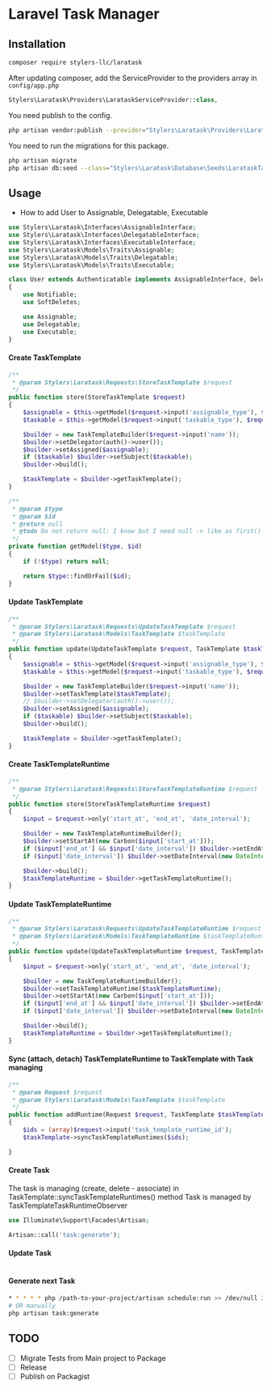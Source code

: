 # Laravel Task Manager

## Installation
```bash
composer require stylers-llc/laratask
```

After updating composer, add the ServiceProvider to the providers array in `config/app.php`
```php
Stylers\Laratask\Providers\LarataskServiceProvider::class,
```

You need publish to the config.
```bash
php artisan vendor:publish --provider="Stylers\Laratask\Providers\LarataskServiceProvider"
```

You need to run the migrations for this package.
```bash
php artisan migrate
php artisan db:seed --class="Stylers\Laratask\Database\Seeds\LarataskTaxonomiesTableSeeder"
```

## Usage
* How to add User to Assignable, Delegatable, Executable
```php
use Stylers\Laratask\Interfaces\AssignableInterface;
use Stylers\Laratask\Interfaces\DelegatableInterface;
use Stylers\Laratask\Interfaces\ExecutableInterface;
use Stylers\Laratask\Models\Traits\Assignable;
use Stylers\Laratask\Models\Traits\Delegatable;
use Stylers\Laratask\Models\Traits\Executable;

class User extends Authenticatable implements AssignableInterface, DelegatableInterface, ExecutableInterface
{
    use Notifiable;
    use SoftDeletes;

    use Assignable;
    use Delegatable;
    use Executable;
}
```

#### Create TaskTemplate
```php
/**
 * @param Stylers\Laratask\Requests\StoreTaskTemplate $request
 */
public function store(StoreTaskTemplate $request)
{
    $assignable = $this->getModel($request->input('assignable_type'), $request->input('assignable_id'));
    $taskable = $this->getModel($request->input('taskable_type'), $request->input('taskable_id'));

    $builder = new TaskTemplateBuilder($request->input('name'));
    $builder->setDelegator(auth()->user());
    $builder->setAssigned($assignable);
    if ($taskable) $builder->setSubject($taskable);
    $builder->build();

    $taskTemplate = $builder->getTaskTemplate();
}

/**
 * @param $type
 * @param $id
 * @return null
 * @todo Do not return null: I know but I need null -> like as first() method
 */
private function getModel($type, $id)
{
    if (!$type) return null;

    return $type::findOrFail($id);
}
```

#### Update TaskTemplate
```php
/**
 * @param Stylers\Laratask\Requests\UpdateTaskTemplate $request
 * @param Stylers\Laratask\Models\TaskTemplate $taskTemplate
 */
public function update(UpdateTaskTemplate $request, TaskTemplate $taskTemplate)
{
    $assignable = $this->getModel($request->input('assignable_type'), $request->input('assignable_id'));
    $taskable = $this->getModel($request->input('taskable_type'), $request->input('taskable_id'));

    $builder = new TaskTemplateBuilder($request->input('name'));
    $builder->setTaskTemplate($taskTemplate);
    // $builder->setDelegator(auth()->user());
    $builder->setAssigned($assignable);
    if ($taskable) $builder->setSubject($taskable);
    $builder->build();

    $taskTemplate = $builder->getTaskTemplate();
}
```

#### Create TaskTemplateRuntime
```php
/**
 * @param Stylers\Laratask\Requests\StoreTaskTemplateRuntime $request
 */
public function store(StoreTaskTemplateRuntime $request)
{
    $input = $request->only('start_at', 'end_at', 'date_interval');

    $builder = new TaskTemplateRuntimeBuilder();
    $builder->setStartAt(new Carbon($input['start_at']));
    if ($input['end_at'] && $input['date_interval']) $builder->setEndAt(new Carbon($input['end_at']));
    if ($input['date_interval']) $builder->setDateInterval(new DateInterval($input['date_interval']));

    $builder->build();
    $taskTemplateRuntime = $builder->getTaskTemplateRuntime();
}
```

#### Update TaskTemplateRuntime
```php
/**
 * @param Stylers\Laratask\Requests\UpdateTaskTemplateRuntime $request
 * @param Stylers\Laratask\Models\TaskTemplateRuntime $taskTemplateRuntime
 */
public function update(UpdateTaskTemplateRuntime $request, TaskTemplateRuntime $taskTemplateRuntime)
{
    $input = $request->only('start_at', 'end_at', 'date_interval');

    $builder = new TaskTemplateRuntimeBuilder();
    $builder->setTaskTemplateRuntime($taskTemplateRuntime);
    $builder->setStartAt(new Carbon($input['start_at']));
    if ($input['end_at'] && $input['date_interval']) $builder->setEndAt(new Carbon($input['end_at']));
    if ($input['date_interval']) $builder->setDateInterval(new DateInterval($input['date_interval']));

    $builder->build();
    $taskTemplateRuntime = $builder->getTaskTemplateRuntime();
}
```

#### Sync (attach, detach) TaskTemplateRuntime to TaskTemplate with Task managing
```php
/**
 * @param Request $request
 * @param Stylers\Laratask\Models\TaskTemplate $taskTemplate
 */
public function addRuntime(Request $request, TaskTemplate $taskTemplate)
{
    $ids = (array)$request->input('task_template_runtime_id');
    $taskTemplate->syncTaskTemplateRuntimes($ids);

}
```

#### Create Task
The task is managing (create, delete - associate) in TaskTemplate::syncTaskTemplateRuntimes() method
Task is managed by TaskTemplateTaskRuntimeObserver
```php
use Illuminate\Support\Facades\Artisan;

Artisan::call('task:generate');
```

#### Update Task
```php

```

#### Generate next Task
```bash
* * * * * php /path-to-your-project/artisan schedule:run >> /dev/null 2>&1
# OR manually 
php artisan task:generate
```

## TODO
- [ ] Migrate Tests from Main project to Package
- [ ] Release
- [ ] Publish on Packagist